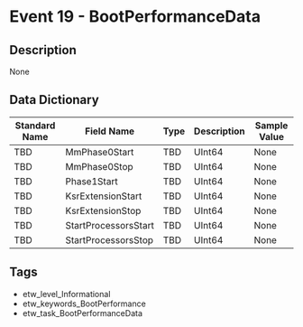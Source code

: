 # Event 19 - BootPerformanceData

## Description
None

## Data Dictionary
|Standard Name|Field Name|Type|Description|Sample Value|
|---|---|---|---|---|
|TBD|MmPhase0Start|TBD|UInt64|None|None|
|TBD|MmPhase0Stop|TBD|UInt64|None|None|
|TBD|Phase1Start|TBD|UInt64|None|None|
|TBD|KsrExtensionStart|TBD|UInt64|None|None|
|TBD|KsrExtensionStop|TBD|UInt64|None|None|
|TBD|StartProcessorsStart|TBD|UInt64|None|None|
|TBD|StartProcessorsStop|TBD|UInt64|None|None|

## Tags
* etw_level_Informational
* etw_keywords_BootPerformance
* etw_task_BootPerformanceData